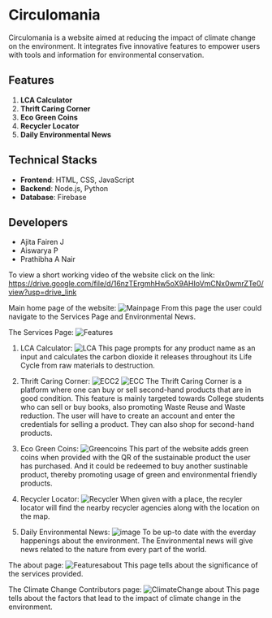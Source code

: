 # Circulomania

Circulomania is a website aimed at reducing the impact of climate change on the environment. It integrates five innovative features to empower users with tools and information for environmental conservation.

## Features

1. **LCA Calculator**
2. **Thrift Caring Corner**
3. **Eco Green Coins**
4. **Recycler Locator**
5. **Daily Environmental News**

## Technical Stacks

- **Frontend**: HTML, CSS, JavaScript
- **Backend**: Node.js, Python
- **Database**: Firebase

## Developers

- Ajita Fairen J
- Aiswarya P
- Prathibha A Nair

To view a short working video of the website click on the link: https://drive.google.com/file/d/16nzTErgmhHw5oX9AHIoVmCNx0wmrZTe0/view?usp=drive_link 

Main home page of the website:
![Mainpage](https://github.com/Ajita2003/Circulomania/assets/116851699/c917d876-41d1-497d-bd6f-bdc93ab7191f)
From this page the user could navigate to the Services Page and Environmental News.

The Services Page:
![Features](https://github.com/Ajita2003/Circulomania/assets/116851699/15acb9b3-07a8-4c5f-b148-dfa5fa4817e1)

1. LCA Calculator:
![LCA](https://github.com/Ajita2003/Circulomania/assets/116851699/30fe7a40-1c92-4a2f-9e70-07a8d1dcb9d7)
This page prompts for any product name as an input and calculates the carbon dioxide it releases throughout its Life Cycle from raw materials to destruction. 

2. Thrift Caring Corner:
![ECC2](https://github.com/Ajita2003/Circulomania/assets/116851699/0d92d0b9-8f8a-492f-b16f-6e5a8d8d283e)
![ECC](https://github.com/Ajita2003/Circulomania/assets/116851699/860e9d3b-88c1-4c03-9865-65b06d257fb4)
The Thrift Caring Corner is a platform where one can buy or sell second-hand products that are in good condition. This feature is mainly targeted towards College students who can sell or buy books, also promoting Waste Reuse and Waste reduction. The user will have to create an account and enter the credentials for selling a product. They can also shop for second-hand products.

3. Eco Green Coins:
![Greencoins](https://github.com/Ajita2003/Circulomania/assets/116851699/70b8f321-4d7a-4e0d-ba05-a9e8744e4abc)
This part of the website adds green coins when provided with the QR of the sustainable product the user has purchased. And it could be redeemed to buy another sustinable product, thereby promoting usage of green and environmental friendly products. 

4. Recycler Locator:
![Recycler ](https://github.com/Ajita2003/Circulomania/assets/116851699/c859b192-d89f-4055-a182-5ff658b2c2ed)
When given with a place, the recyler locator will find the nearby recycler agencies along with the location on the map. 

5. Daily Environmental News:
![image](https://github.com/Ajita2003/Circulomania/assets/116851699/083ba075-8ac1-468e-a9b8-fc2869b60a48)
To be up-to date with the everday happenings about the environment. The Environmental news will give news related to the nature from every part of the world. 

The about page:
![Featuresabout](https://github.com/Ajita2003/Circulomania/assets/116851699/de6b31d3-b46f-419c-9c70-e6bf91c8a362)
This page tells about the significance of the services provided.

The Climate Change Contributors page:
![ClimateChange about](https://github.com/Ajita2003/Circulomania/assets/116851699/d0e34d56-4531-47dd-bc0e-bc04098cc2fc)
This page tells about the factors that lead to the impact of climate change in the environment. 


